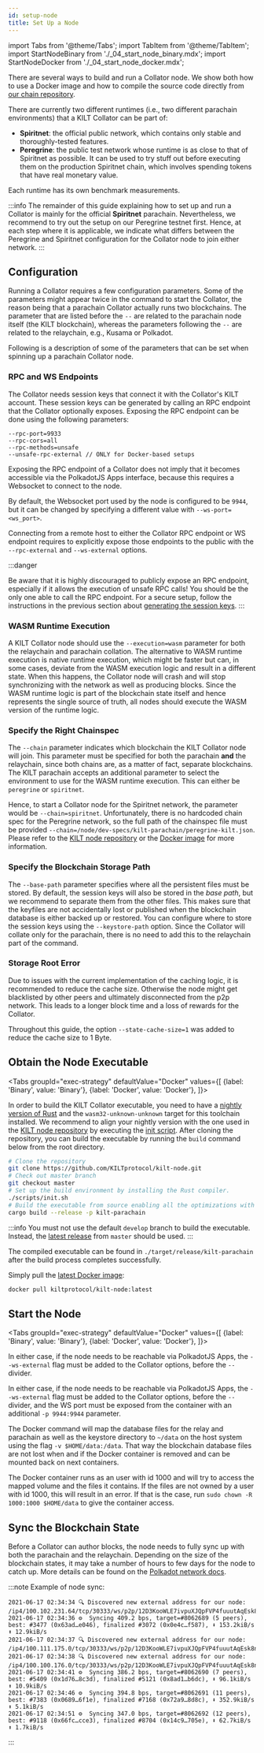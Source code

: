 ```yaml
---
id: setup-node
title: Set Up a Node
---
```


import Tabs from '@theme/Tabs';
import TabItem from '@theme/TabItem';
import StartNodeBinary from './_04_start_node_binary.mdx';
import StartNodeDocker from './_04_start_node_docker.mdx';

There are several ways to build and run a Collator node.
We show both how to use a Docker image and how to compile the source code directly from [our chain repository](https://github.com/KILTprotocol/kilt-node).

There are currently two different runtimes (i.e., two different parachain environments) that a KILT Collator can be part of:

- **Spiritnet**: the official public network, which contains only stable and thoroughly-tested features.
- **Peregrine**: the public test network whose runtime is as close to that of Spiritnet as possible. It can be used to try stuff out before executing them on the production Spiritnet chain, which involves spending tokens that have real monetary value.

Each runtime has its own benchmark measurements.

:::info
The remainder of this guide explaining how to set up and run a Collator is mainly for the official **Spiritnet** parachain.
Nevertheless, we recommend to try out the setup on our Peregrine testnet first.
Hence, at each step where it is applicable, we indicate what differs between the Peregrine and Spiritnet configuration for the Collator node to join either network.
:::

## Configuration

Running a Collator requires a few configuration parameters.
Some of the parameters might appear twice in the command to start the Collator, the reason being that a parachain Collator actually runs two blockchains.
The parameter that are listed before the `--` are related to the parachain node itself (the KILT blockchain), whereas the parameters following the `--` are related to the relaychain, e.g., Kusama or Polkadot.

Following is a description of some of the parameters that can be set when spinning up a parachain Collator node.

### RPC and WS Endpoints

The Collator needs session keys that connect it with the Collator's KILT account.
These session keys can be generated by calling an RPC endpoint that the Collator optionally exposes.
Exposing the RPC endpoint can be done using the following parameters:

```
--rpc-port=9933
--rpc-cors=all
--rpc-methods=unsafe
--unsafe-rpc-external // ONLY for Docker-based setups
```

Exposing the RPC endpoint of a Collator does not imply that it becomes accessible via the PolkadotJS Apps interface, because this requires a Websocket to connect to the node.

By default, the Websocket port used by the node is configured to be `9944`, but it can be changed by specifying a different value with `--ws-port=<ws_port>`.

Connecting from a remote host to either the Collator RPC endpoint or WS endpoint requires to explicitly expose those endpoints to the public with the `--rpc-external` and `--ws-external` options.

:::danger

Be aware that it is highly discouraged to publicly expose an RPC endpoint, especially if it allows the execution of unsafe RPC calls!
You should be the only one able to call the RPC endpoint.
For a secure setup, follow the instructions in the previous section about [generating the session keys](./03_session_keys.md).
:::

### WASM Runtime Execution

A KILT Collator node should use the `--execution=wasm` parameter for both the relaychain and parachain collation.
The alternative to WASM runtime execution is native runtime execution, which might be faster but can, in some cases, deviate from the WASM execution logic and result in a different state.
When this happens, the Collator node will crash and will stop synchronizing with the network as well as producing blocks.
Since the WASM runtime logic is part of the blockchain state itself and hence represents the single source of truth, all nodes should execute the WASM version of the runtime logic.

### Specify the Right Chainspec

The `--chain` parameter indicates which blockchain the KILT Collator node will join.
This parameter must be specified for both the parachain **and** the relaychain, since both chains are, as a matter of fact, separate blockchains.
The KILT parachain accepts an additional parameter to select the environment to use for the WASM runtime execution.
This can either be `peregrine` or `spiritnet`.

Hence, to start a Collator node for the Spiritnet network, the parameter would be `--chain=spiritnet`.
Unfortunately, there is no hardcoded chain spec for the Peregrine network, so the full path of the chainspec file must be provided `--chain=/node/dev-specs/kilt-parachain/peregrine-kilt.json`.
Please refer to the [KILT node repository](https://github.com/KILTprotocol/kilt-node/blob/develop/dev-specs/kilt-parachain/peregrine-kilt.json) or the [Docker image](https://hub.docker.com/r/kiltprotocol/kilt-node/tags) for more information.

### Specify the Blockchain Storage Path

The `--base-path` parameter specifies where all the persistent files must be stored.
By default, the session keys will also be stored in the *base path*, but we recommend to separate them from the other files.
This makes sure that the keyfiles are not accidentally lost or published when the blockchain database is either backed up or restored.
You can configure where to store the session keys using the `--keystore-path` option.
Since the Collator will collate only for the parachain, there is no need to add this to the relaychain part of the command.

### Storage Root Error

Due to issues with the current implementation of the caching logic, it is recommended to reduce the cache size.
Otherwise the node might get blacklisted by other peers and ultimately disconnected from the p2p network.
This leads to a longer block time and a loss of rewards for the Collator.

Throughout this guide, the option `--state-cache-size=1` was added to reduce the cache size to 1 Byte.

## Obtain the Node Executable

<Tabs
  groupId="exec-strategy"
  defaultValue="Docker"
  values={[
    {label: 'Binary', value: 'Binary'},
    {label: 'Docker', value: 'Docker'},
  ]}>
<TabItem value="Binary">

In order to build the KILT Collator executable, you need to have a [nightly version of Rust](https://www.rust-lang.org/tools/install) and the `wasm32-unknown-unknown` target for this toolchain installed.
We recommend to align your nightly version with the one used in the [KILT node repository](https://github.com/KILTprotocol/kilt-node) by executing the [init script](https://github.com/KILTprotocol/kilt-node/blob/develop/scripts/init.sh).
After cloning the repository, you can build the executable by running the `build` command below from the root directory.

```bash
# Clone the repository
git clone https://github.com/KILTprotocol/kilt-node.git
# Check out master branch
git checkout master
# Set up the build environment by installing the Rust compiler.
./scripts/init.sh
# Build the executable from source enabling all the optimizations with --release.
cargo build --release -p kilt-parachain
```

:::info
You must not use the default `develop` branch to build the executable.
Instead, the [latest release](https://github.com/KILTprotocol/kilt-node/releases) from `master` should be used.
:::

The compiled executable can be found in `./target/release/kilt-parachain` after the build process completes successfully.

</TabItem>
<TabItem value="Docker">

Simply pull the [latest Docker image](https://hub.docker.com/r/kiltprotocol/kilt-node/tags):

```bash
docker pull kiltprotocol/kilt-node:latest
```

</TabItem>
</Tabs>

## Start the Node

<Tabs
  groupId="exec-strategy"
  defaultValue="Docker"
  values={[
    {label: 'Binary', value: 'Binary'},
    {label: 'Docker', value: 'Docker'},
  ]}>
<TabItem value="Binary">
<StartNodeBinary />

In either case, if the node needs to be reachable via PolkadotJS Apps, the `--ws-external` flag must be added to the Collator options, before the `--` divider.

</TabItem>
<TabItem value="Docker">
<StartNodeDocker />

In either case, if the node needs to be reachable via PolkadotJS Apps, the `--ws-external` flag must be added to the Collator options, before the `--` divider, and the WS port must be exposed from the container with an additional `-p 9944:9944` parameter.

The Docker command will map the database files for the relay and parachain as well as the keystore directory to `~/data` on the host system using the flag `-v $HOME/data:/data`.
That way the blockchain database files are not lost when and if the Docker container is removed and can be mounted back on next containers.

The Docker container runs as an user with id 1000 and will try to access the mapped volume and the files it contains.
If the files are not owned by a user with id 1000, this will result in an error.
If that is the case, run `sudo chown -R 1000:1000 $HOME/data` to give the container access.


</TabItem>
</Tabs>

## Sync the Blockchain State

Before a Collator can author blocks, the node needs to fully sync up with both the parachain and the relaychain.
Depending on the size of the blockchain states, it may take a number of hours to few days for the node to catch up.
More details can be found on the [Polkadot network docs](https://wiki.polkadot.network/docs/maintain-guides-how-to-validate-kusama#synchronize-chain-data).

:::note Example of node sync:
```Example of node sync
2021-06-17 02:34:34 🔍 Discovered new external address for our node: /ip4/100.102.231.64/tcp/30333/ws/p2p/12D3KooWLE7ivpuXJQpFVP4fuuutAqEsk8nrNEpuR3tddqnXgLPB
2021-06-17 02:34:36 ⚙️  Syncing 409.2 bps, target=#8062689 (5 peers), best: #3477 (0x63ad…e046), finalized #3072 (0x0e4c…f587), ⬇ 153.2kiB/s ⬆ 12.9kiB/s
2021-06-17 02:34:37 🔍 Discovered new external address for our node: /ip4/100.111.175.0/tcp/30333/ws/p2p/12D3KooWLE7ivpuXJQpFVP4fuuutAqEsk8nrNEpuR3tddqnXgLPB
2021-06-17 02:34:38 🔍 Discovered new external address for our node: /ip4/100.100.176.0/tcp/30333/ws/p2p/12D3KooWLE7ivpuXJQpFVP4fuuutAqEsk8nrNEpuR3tddqnXgLPB
2021-06-17 02:34:41 ⚙️  Syncing 386.2 bps, target=#8062690 (7 peers), best: #5409 (0x1d76…8c3d), finalized #5121 (0x8ad1…b6dc), ⬇ 96.1kiB/s ⬆ 10.9kiB/s
2021-06-17 02:34:46 ⚙️  Syncing 394.8 bps, target=#8062691 (11 peers), best: #7383 (0x0689…6f1e), finalized #7168 (0x72a9…8d8c), ⬇ 352.9kiB/s ⬆ 5.1kiB/s
2021-06-17 02:34:51 ⚙️  Syncing 347.0 bps, target=#8062692 (12 peers), best: #9118 (0x66fc…cce3), finalized #8704 (0x14c9…705e), ⬇ 62.7kiB/s ⬆ 1.7kiB/s
```
:::